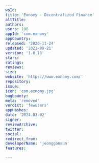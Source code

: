 ```yaml
---
wsId: 
title: 'Exnomy - Decentralized Finance'
altTitle: 
authors: 
users: 100
appId: 'com.exnomy'
appCountry: 
released: '2020-11-24'
updated: '2021-09-21'
version: '1.0.18'
stars: 
ratings: 
reviews: 
size: 
website: 'https://www.exnomy.com/'
repository: 
issue: 
icon: 'com.exnomy.jpg'
bugbounty: 
meta: 'removed'
verdict: 'fewusers'
appHashes: 
date: '2024-03-02'
signer: 
reviewArchive: 
twitter: 
social: 
redirect_from: 
developerName: 'jeonggonmun'
features: 

---
```


